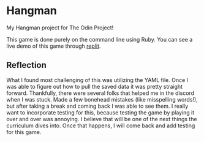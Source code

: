 # Hangman
My Hangman project for The Odin Project!

This game is done purely on the command line using Ruby. 
You can see a live demo of this game through <a href="[![Run on Repl.it](https://replit.com/badge/github/Amber-Graham/Hangman)](https://replit.com/new/github/Amber-Graham/Hangman)">replit</a>.

<h2>Reflection</h2>
What I found most challenging of this was utilizing the YAML file. 
Once I was able to figure out how to pull the saved data it was pretty 
straight forward. Thankfully, there were several folks that helped me in the discord
when I was stuck. Made a few bonehead mistakes (like misspelling words!), but after 
taking a break and coming back I was able to see them. I really want to incorporate 
testing for this, because testing the game by playing it over and over was annoying.
I believe that will be one of the next things the curriculum dives into. Once that 
happens, I will come back and add testing for this game.